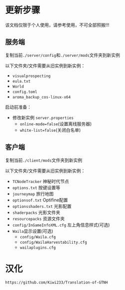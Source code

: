 # 更新步骤

该文档仅限于个人使用，请参考使用，不可全部照搬!!!

## 服务端

复制当前`./server/config`和`./server/mods`文件夹到新实例

以下文件夹/文件需要从旧实例到新实例：

 - `visualprospecting`
 - `eula.txt`
 - `World`
 - `config.toml`
 - `aroma_backup_cos-linux-x64`

启动前准备：
 - 修改新实例 `server.properties`
   - `online-mode=false`(设置离线服务器)
   - `white-list=false`(关闭白名单)

## 客户端

复制当前`./client/mods`文件夹到新实例

以下文件夹/文件需要从旧实例到新实例：

  -  `TCNodeTracker` 神秘时代节点
  -  `options.txt`  按键设置等
  -  `journeymap` 旅行地图
  -  `optionsof.txt` Optifine配置
  -  `optionsshaders.txt` 光影配置
  -  `shaderpacks` 光影文件夹
  -  `resourcepacks` 资源文件夹
  -  `config/InGameInfoXML.cfg` 左上角信息样式(可选)
  -  `Waila`显示设置(可选)
     -  `config/Waila.cfg`
     -  `config/WailaHarvestability.cfg`
     -  `wailaplugins.cfg`

# 汉化

`https://github.com/Kiwi233/Translation-of-GTNH`